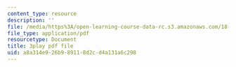 ```yaml
---
content_type: resource
description: ''
file: /media/https%3A/open-learning-course-data-rc.s3.amazonaws.com/18-03-differential-equations-spring-2010/a8a314e926b989118d2cd4a131a6c298_XDhJ8lVGbl8.pdf
file_type: application/pdf
resourcetype: Document
title: 3play pdf file
uid: a8a314e9-26b9-8911-8d2c-d4a131a6c298
---
```

